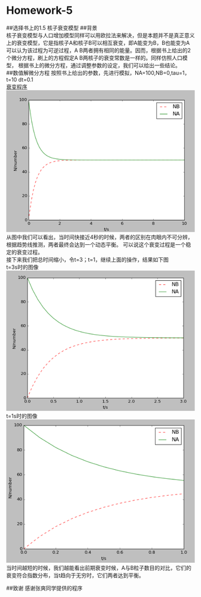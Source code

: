 # Homework-5
##选择书上的1.5 核子衰变模型
##背景  
核子衰变模型与人口增加模型同样可以用欧拉法来解决，但是本题并不是真正意义上的衰变模型，它是指核子A和核子B可以相互衰变，即A能变为B，B也能变为A
可以认为该过程为可逆过程，A B两者拥有相同的能量。因而，根据书上给出的2个微分方程，刷上的方程假定A B两核子的衰变常数是一样的。同样仿照人口模型，
根据书上的微分方程，通过调整参数的设定，我们可以给出一些结论。  
##数值解微分方程
按照书上给出的参数，先进行模拟，NA=100,NB=0,tau=1，t=10 dt=0.1  
[衰变程序](https://github.com/Wangzhengwhu/Homework-5/blob/master/%E6%A0%B8%E5%AD%90%E8%A1%B0%E5%8F%98%E6%A8%A1%E5%9E%8B.py)  
![衰变图像](https://github.com/Wangzhengwhu/Homework-5/blob/master/%E6%A0%B8%E5%AD%90%E8%A1%B0%E5%8F%98.png)  
从图中我们可以看出，当时间快接近4秒的时候，两者的区别在肉眼内不可分辨，根据趋势线推测，两者最终会达到一个动态平衡。
可以说这个衰变过程是一个稳定的衰变过程。  
接下来我们把总时间缩小，令t=3；t=1，继续上面的操作，结果如下图  
t=3s时的图像  
![衰变程序 t=3](https://github.com/Wangzhengwhu/Homework-5/blob/master/t%3D3.png)  
t=1s时的图像  
![衰变程序 t=1](https://github.com/Wangzhengwhu/Homework-5/blob/master/t%3D1.png)  
当时间越短的时候，我们越能看出前期衰变时候，A与B粒子数目的对比，它们的衰变符合指数分布，当t趋向于无穷时，它们两者达到平衡。




##致谢
感谢张爽同学提供的程序  

 

